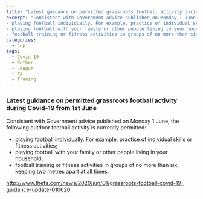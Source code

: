 ```yaml
---
title: "Latest guidance on permitted grassroots football activity during Covid-19 from 1st June"
excerpt: "Consistent with Government advice published on Monday 1 June, the following outdoor football activity is currently permitted:
- playing football individually. For example, practice of individual skills or fitness activities;
- playing football with your family or other people living in your household;
- football training or fitness activities in groups of no more than six, keeping two metres apart at all times."
categories:
  - cup
tags: 
  - Covid-19
  - Rother
  - League
  - FA
  - Traning
---
```


### Latest guidance on permitted grassroots football activity during Covid-19 from 1st June

Consistent with Government advice published on Monday 1 June, the following outdoor football activity is currently permitted:
- playing football individually. For example, practice of individual skills or fitness activities;
- playing football with your family or other people living in your household;
- football training or fitness activities in groups of no more than six, keeping two metres apart at all times.


http://www.thefa.com/news/2020/jun/01/grassroots-football-covid-19-guidance-update-010620
